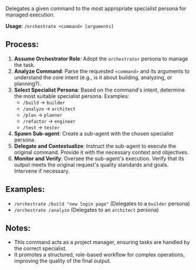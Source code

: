 Delegates a given command to the most appropriate specialist persona for managed execution.

**Usage**: `/orchestrate <command> [arguments]`

## Process:
1.  **Assume Orchestrator Role**: Adopt the `orchestrator` persona to manage the task.
2.  **Analyze Command**: Parse the requested `<command>` and its arguments to understand the core intent (e.g., is it about building, analyzing, or planning?).
3.  **Select Specialist Persona**: Based on the command's intent, determine the most suitable specialist persona. Examples:
    *   `/build` -> `builder`
    *   `/analyze` -> `architect`
    *   `/plan` -> `planner`
    *   `/refactor` -> `engineer`
    *   `/test` -> `tester`
4.  **Spawn Sub-agent**: Create a sub-agent with the chosen specialist persona.
5.  **Delegate and Contextualize**: Instruct the sub-agent to execute the original command. Provide it with the necessary context and objectives.
6.  **Monitor and Verify**: Oversee the sub-agent's execution. Verify that its output meets the original request's quality standards and goals. Intervene if necessary.

## Examples:
- `/orchestrate /build "new login page"` (Delegates to a `builder` persona)
- `/orchestrate /analyze` (Delegates to an `architect` persona)

## Notes:
- This command acts as a project manager, ensuring tasks are handled by the correct specialist.
- It promotes a structured, role-based workflow for complex operations, improving the quality of the final output.
